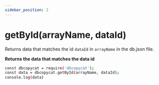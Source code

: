 ```yaml
---
sidebar_position: 2
---
```


# getById(arrayName, dataId)

Returns data that matches the id `dataId` in `arrayName` in the db.json file.

**Returns the data that matches the data id**

```bash
const dbcopycat = require('dbcopycat');
const data = dbcopycat.getById(arrayName, dataId);
console.log(data)
```
